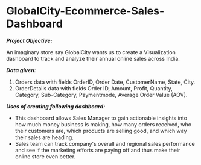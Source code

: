 # GlobalCity-Ecommerce-Sales-Dashboard

_**Project Objective:**_

An imaginary store say GlobalCity wants us to create a Visualization dashboard to track and analyze their annual online sales across India.

_**Data given:**_
1) Orders data with fields OrderID, Order Date, CustomerName, State, City.
2) OrderDetails data with fields Order ID, Amount, Profit, Quantity, Category, Sub-Category, Paymentmode, Average Order Value (AOV).

_**Uses of creating following dashboard:**_
* This dashboard allows Sales Manager to gain actionable insights into how much money business is making, how many orders received, who their customers are, which products are selling good, and which way their sales are heading.
* Sales team can track company's overall and regional sales performance and see if the marketing efforts are paying off and thus make their online store even better.



